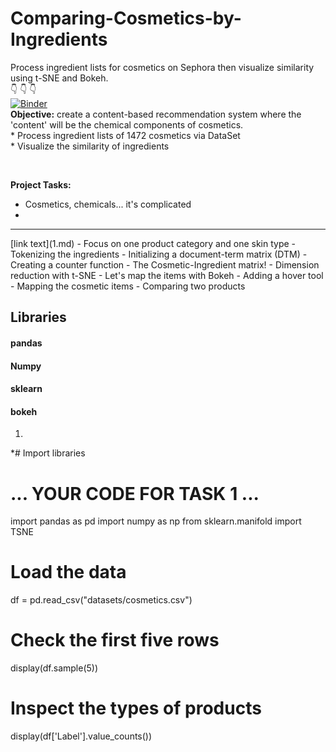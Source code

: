 # Comparing-Cosmetics-by-Ingredients
Process ingredient lists for cosmetics on Sephora then visualize similarity using t-SNE and Bokeh.
<br>
 :point_down:  :point_down:  :point_down: 
 <br>
[![Binder](https://mybinder.org/badge_logo.svg)](https://mybinder.org/v2/gh/farahjbara/Comparing-Cosmetics-by-Ingredients/main)
<br> 
**Objective:**
create a content-based recommendation system where the 'content' will be the chemical components of cosmetics.
<br>
                  * Process ingredient lists of 1472 cosmetics via DataSet
<br>
                  * Visualize the similarity of ingredients
                  
<br>

**Project Tasks:**

- Cosmetics, chemicals... it's complicated
- 
<hr>
[link text](1.md)
- Focus on one product category and one skin type
- Tokenizing the ingredients
- Initializing a document-term matrix (DTM)
- Creating a counter function
- The Cosmetic-Ingredient matrix!
- Dimension reduction with t-SNE
- Let's map the items with Bokeh
- Adding a hover tool
- Mapping the cosmetic items
- Comparing two products

## Libraries

#### pandas
#### Numpy
#### sklearn
#### bokeh

1.

*# Import libraries
# ... YOUR CODE FOR TASK 1 ...
import pandas as pd
import numpy as np
from sklearn.manifold import TSNE
# Load the data
df = pd.read_csv("datasets/cosmetics.csv")
# Check the first five rows 
display(df.sample(5))
# Inspect the types of products
display(df['Label'].value_counts())
